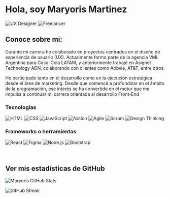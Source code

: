 <h1 align="left">Hola, soy Maryoris Martinez</h1>

![UX Designer](https://img.shields.io/badge/UX_Research-%23f0f0f0?style=for-the-badge&logo=about.me&logoColor=black)
![Freelancer](https://img.shields.io/badge/Freelancer-%2300C4CC?style=for-the-badge&logo=freelancer&logoColor=black)

<h2 align="left">Conoce sobre mi:</h2>

<p>Durante mi carrera he colaborado en proyectos centrados en el diseño de experiencia de usuario (UX). Actualmente formo parte de la agencia VML Argentina para Coca-Cola LATAM, y anteriormente trabajé en Asignet Technology ADN, colaborando con clientes como Abbvie, AT&T, entre otros.</p>
<p>He participado tanto en el desarrollo como en la ejecución estratégica desde el área de marketing. Desde que comencé a profundizar en el ámbito de la programación, ese interés se ha convertido en el motor que me impulsa a continuar mi carrera orientada al desarrollo Front-End</p>

<h3>Tecnologías</h3>

![HTML](https://img.shields.io/badge/HTML5-E34F26?style=for-the-badge&logo=html5&logoColor=white)
![CSS](https://img.shields.io/badge/CSS3-1572B6?style=for-the-badge&logo=css3&logoColor=white)
![JavaScript](https://img.shields.io/badge/JavaScript-F7DF1E?style=for-the-badge&logo=javascript&logoColor=black)
![Notion](https://img.shields.io/badge/Notion-000000?style=for-the-badge&logo=notion&logoColor=white)
![Agile](https://img.shields.io/badge/Metodolog%C3%ADas_Agile-29ABE2?style=for-the-badge&logo=airtable&logoColor=white)
![Scrum](https://img.shields.io/badge/Scrum-F68B1E?style=for-the-badge&logo=trello&logoColor=white)
![Design Thinking](https://img.shields.io/badge/Design_Thinking-4CAF50?style=for-the-badge&logo=google&logoColor=white)

<h3>Frameworks o herramientas</h3>

![React](https://img.shields.io/badge/React-20232A?style=for-the-badge&logo=react&logoColor=61DAFB)
![Figma](https://img.shields.io/badge/Figma-F24E1E?style=for-the-badge&logo=figma&logoColor=white)
![Node.js](https://img.shields.io/badge/Node.js-339933?style=for-the-badge&logo=nodedotjs&logoColor=white)
![Bootstrap](https://img.shields.io/badge/Bootstrap-7952B3?style=for-the-badge&logo=bootstrap&logoColor=white)


<br>
<h2>Ver mis estadísticas de GitHub</h2>

 ![Maryoris GitHub Stats](https://github-readme-stats.vercel.app/api?username=uxuimar&show_icons=true&theme=radical&hide=prs&count_private=true)
 
 ![GitHub Streak](https://streak-stats.demolab.com?user=uxuimar&theme=radical&hide_border=true)


</p>




